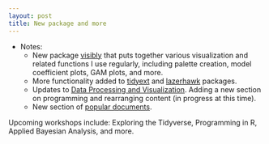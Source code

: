 ```yaml
---
layout: post
title: New package and more
---
```


- Notes:
    - New package [visibly](https://m-clark.github.io/visibly/) that puts together various visualization and related functions I use regularly, including palette creation, model coefficient plots, GAM plots, and more.
    - More functionality added to [tidyext](https://m-clark.github.io/tidyext) and [lazerhawk](https://github.com/m-clark/lazerhawk) packages.
    - Updates to [Data Processing and Visualization](http://m-clark.github.io/data-processing-and-visualization/).  Adding a new section on programming and rearranging content (in progress at this time).
    - New section of [popular documents](../documents#popular).

Upcoming workshops include: Exploring the Tidyverse, Programming in R, Applied Bayesian Analysis, and more.